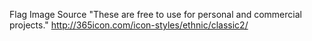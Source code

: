 Flag Image Source 
"These are free to use for personal and commercial projects."
http://365icon.com/icon-styles/ethnic/classic2/